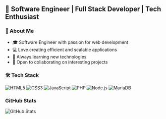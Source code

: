 ## 🚀 Software Engineer | Full Stack Developer | Tech Enthusiast

### 💫 About Me
- 🎓 Software Engineer with passion for web development
- 💻 Love creating efficient and scalable applications
- 🌱 Always learning new technologies
- 👯 Open to collaborating on interesting projects

### 🛠️ Tech Stack
![HTML5](https://img.shields.io/badge/-HTML5-E34F26?style=flat-square&logo=html5&logoColor=white)
![CSS3](https://img.shields.io/badge/-CSS3-1572B6?style=flat-square&logo=css3&logoColor=white)
![JavaScript](https://img.shields.io/badge/-JavaScript-F7DF1E?style=flat-square&logo=javascript&logoColor=black)
![PHP](https://img.shields.io/badge/-PHP-777BB4?style=flat-square&logo=php&logoColor=white)
![Node.js](https://img.shields.io/badge/-Node.js-339933?style=flat-square&logo=node.js&logoColor=white)
![MariaDB](https://img.shields.io/badge/-MariaDB-003545?style=flat-square&logo=mariadb&logoColor=white)

### GitHub Stats
![GitHub Stats](https://github-readme-stats.vercel.app/api?username=rbwtech&show_icons=true&theme=dark)
